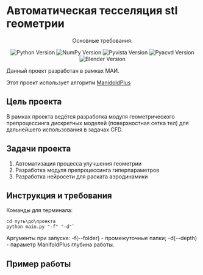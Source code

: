 # Автоматическая тесселяция stl геометрии
<p align="center"> Основные требования: 
</p>

<p align="center">
   <img src="https://img.shields.io/badge/python-3.10.11-blue" alt="Python Version">
   <img src="https://img.shields.io/badge/np-1.24.2-blue" alt="NumPy Version">
   <img src="https://img.shields.io/badge/pyvista-0.39.1-green" alt="Pyvista Version">
   <img src="https://img.shields.io/badge/pyacvd-0.2.9-green" alt="Pyacvd Version">
   <img src="https://img.shields.io/badge/blender->= 3.0-orange" alt="Blender Version">
</p>

Данный проект разработан в рамках МАИ. 

Этот проект использует алгоритм [ManidoldPlus](https://github.com/hjwdzh/ManifoldPlus)
## Цель проекта
В рамках проекта ведётся разработка модуля геометрического препроцессинга дискретных моделей (поверхностная сетка тел) для дальнейшего использования в задачах CFD.

## Задачи проекта
1. Автоматизация процесса улучшения геометрии
2. Разработка модуля препроцессинга гиперпараметров 
3. Разработка нейросети для раската аэродинамики

## Инструкция и требования 
Команды для терминала:
```
cd путь\до\проекта
python main.py "-f" "-d"`
```

Аргументы при запуске: 
-f(--folder) - промежуточные папки; 
-d(--depth) - параметр ManifoldPlus глубина работы.

## Пример работы